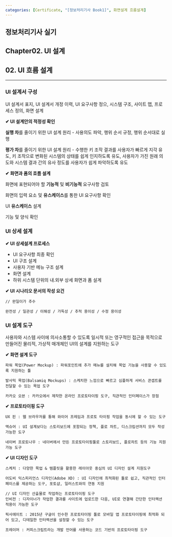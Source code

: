 ```yaml
---
categories: [Certificate, "[정보처리기사 Book1]", 화면설계 흐름설계]
---
```


## 정보처리기사 실기

## Chapter02. UI 설계

## 02. UI 흐름 설계

<hr>

### UI 설계서 구성

UI 설계서 표지, UI 설계서 개정 이력, UI 요구사항 정으, 시스템 구조, 사이트 맵, 프로세스 정의, 화면 설계

**✔ UI 설계안의 적정성 확인**

**실행 차**를 줄이기 위한 UI 설계 원리 - 사용의도 파악, 행위 순서 규정, 행위 순서대로 실행

**평가 차**를 줄이기 위한 UI 설계 원리 - 수행한 키 조작 결과를 사용자가 빠르게 지각 유도, 키 조작으로 변화된 시스템의 상태를 쉽게 인지하도록 유도, 사용자가 가진 원래 의도와 시스템 결과 간의 유사 정도를 사용자가 쉽게 파악하도록 유도

**✔ 화면과 폼의 흐름 설계**

화면에 표현되어야 할 **기능적** 및 **비기능적** 요구사항 검토

화면의 입력 요소 및 **유스케이스**를 통한 UI 요구사항 확인

UI **유스케이스** 설계

기능 및 양식 확인

### UI 상세 설계

**✔ UI 상세설계 프로세스**

- UI 요구사항 최종 확인
- UI 구조 설계
- 사용자 기반 메뉴 구조 설계
- 화면 설계
- 하위 시스템 단위의 내.외부 상세 화면과 폼 설계

**✔ UI 시나리오 문서의 작성 요건**

```
// 완일이가 추수

완전성 / 일관성 / 이해성 / 가독성 / 추적 용이성 / 수정 용이성
```

### UI 설계 도구

사용자와 시스템 사이에 의사소통할 수 있도록 일시적 또는 영구적인 접근을 목적으로 만들어진 물리적, 가상적 매개체인 UI의 설계를 지원하는 도구

**✔ 화면 설계 도구**

```
파워 목업(Power Mockup) : 파워포인트에 추가 메뉴를 설치해 목업 기능을 사용할 수 있도록 지원하는 툴

발사믹 목업(Balsamiq Mockups) : 스케치한 느낌으로 빠르고 심플하게 서비스 콘셉트를 전달할 수 있는 목업 도구

카카오 오븐 : 카카오에서 제작한 온라인 프로토타이핑 도구, 직관적인 인터페이스가 장점
```

**✔ 프로토타이핑 도구**

```
UX 핀 : 웹 브라우저를 통해 와이어 프레임과 프로토 타이핑 작업을 동시에 할 수 있는 도구

액슈어 : UI 설계보다는 스토리보드에 포함되는 정책, 플로 차트, 디스크립션까지 모두 작성 가능한 도구

네이버 프로토나우 : 네이버에서 만든 프로토타이핑툴로 스토리보드, 플로차트 등의 기능 지원 가능 도구
```

**✔ UI 디자인 도구**

```
스케치 : 다양한 목업 & 템플릿을 활용한 레이아웃 중심의 UI 디자인 설계 지원도구

어도비 익스피리언스 디자인(Adobe XD) : UI 디자인에 최적화된 툴로 쉽고, 직관적인 인터페이스를 제공하는 도구, 포토샵, 일러스트와의 연동 지원

// UI 디자인 산출물로 작업하는 프로토타이핑 도구
인비전 : 디자이너가 작업한 결과를 사이트에 업로드한 다음, UI로 연결해 간단한 인터랙션 적용이 가능한 도구

픽사에이트 : 2015년 구글이 인수한 프로토타이핑 툴로 모바일 앱 프로토타이핑에 최적화 되어 있고, 디테일한 인터렉션을 설정할 수 있는 도구

프레이머 : 커피스크립트라는 개발 언어를 사용하는 코드 기반의 프로토타이핑 도구
```
